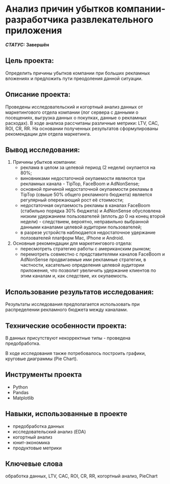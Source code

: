 # Анализ причин убытков компании-разработчика развлекательного приложения


***СТАТУС:*** **Завершён**


## Цель проекта:

Определить причины убытков компании при больших рекламных вложениях и предложить пути преодоления данной ситуации.


## Описание проекта:

Проведены исследовательский и когортный анализ данных от маркетингового отдела компании (лог сервера с данными о посещениях, выгрузка данных о покупках, данные о рекламных расходах). В ходе анализа рассчитаны различные метрики: LTV, CAC, ROI, CR, RR. На основании полученных результатов сформулированы рекомендации для отдела маркетинга.


## Вывод исследования:

1. Причины убытков компании:
    - реклама в целом за целевой период (2 недели) окупается на 80%;
    - виновниками недостаточной окупаемости являются три рекламных канала - TipTop, FaceBoom и AdNonSense;
    - основной причиной недостаточной окупаемости рекламы в TipTop (свыше 50% общего рекламного бюджета) является регулярный опережающий рост её стоимости;
    - недостаточная окупаемость рекламы в каналах FaceBoom (стабильно порядка 30% бюджета) и AdNonSense обусловлена низким удержанием пользователей (вплоть до 0 на конец второй недели) - следствием, вероятно, неправильно выбранной данными каналами целевой аудитории пользователей;
    - в разрезе устройств наблюдается недостаточное удержание ползователей платформ Mac, iPhone и Android.
2. Основные рекомендации для маркетингового отдела:
    - пересмотреть стратегию работы с американским рынком;
    - перемотреть совместно с представителями каналов FaceBoom и AdNonSense продвигаемые ими рекламные стратегии, в частности, касательно определения целевой аудитории приложения, что позволит увеличить удержание клиентов по этим каналам и, как следствие, их окупаемость.


## Использование результатов исследования:

Результаты исследования предполагается использовать при распределении рекламного бюджета между каналами.


## Технические особенности проекта:

В данных присутствуют некорректные типы - проведена предобработка.

В ходе исследования также потребовалось построить графики, круговые диаграммы (Pie Chart).


## Инструменты проекта

- Python
- Pandas
- Matplotlib


## Навыки, использованные в проекте

- предобработка данных
- исследовательский анализ (EDA)
- когортный анализ
- юнит-экономика
- продуктовые метрики


## Ключевые слова

обработка данных, LTV, CAC, ROI, CR, RR, когортный анализ, PieChart
